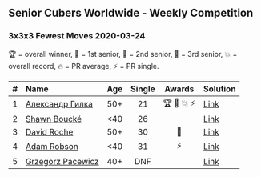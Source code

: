 ## Senior Cubers Worldwide - Weekly Competition
### 3x3x3 Fewest Moves 2020-03-24

🏆 = overall winner, 🥇 = 1st senior, 🥈 = 2nd senior, 🥉 = 3rd senior, 💥 = overall record, 🔥 = PR average, ⚡ = PR single.

| # | Name | Age | Single | Awards | Solution |
| :--: | :-- | :--: | :--: | :--: | :-- |
| 1 | [<span style="white-space: nowrap">Александр Гилка</span>](../../persons/александр_гилка/333fm.md) | 50+ | 21 | <span style="white-space: nowrap">🏆 🥇 💥 ⚡</span> | [Link](https://www.facebook.com/events/500266387310754/permalink/500800967257296/) |
| 2 | [<span style="white-space: nowrap">Shawn Boucké</span>](../../persons/shawn_boucke/333fm.md) | <40 | 26 |  | [Link](https://www.facebook.com/events/500266387310754/permalink/501216437215749/) |
| 3 | [<span style="white-space: nowrap">David Roche</span>](../../persons/david_roche/333fm.md) | 50+ | 30 | 🥈 | [Link](https://www.facebook.com/events/500266387310754/permalink/500672650603461/) |
| 4 | [<span style="white-space: nowrap">Adam Robson</span>](../../persons/adam_robson/333fm.md) | <40 | 31 | ⚡ | [Link](https://www.facebook.com/events/500266387310754/permalink/501846950486031/) |
| 5 | [<span style="white-space: nowrap">Grzegorz Pacewicz</span>](../../persons/grzegorz_pacewicz/333fm.md) | 40+ | DNF |  | [Link](https://www.facebook.com/events/500266387310754/permalink/501735783830481/) |

<!-- Global site tag (gtag.js) - Google Analytics -->
<script async src="https://www.googletagmanager.com/gtag/js?id=UA-86348435-3"></script>
<script>window.dataLayer = window.dataLayer || []; function gtag() {dataLayer.push(arguments);} gtag('js', new Date()); gtag('config', 'UA-86348435-3');</script>
